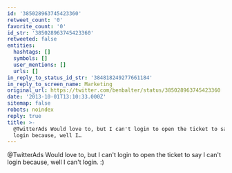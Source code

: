 ```yaml
---
id: '385028963745423360'
retweet_count: '0'
favorite_count: '0'
id_str: '385028963745423360'
retweeted: false
entities:
  hashtags: []
  symbols: []
  user_mentions: []
  urls: []
in_reply_to_status_id_str: '384818249277661184'
in_reply_to_screen_name: Marketing
original_url: https://twitter.com/benbalter/status/385028963745423360
date: '2013-10-01T13:10:33.000Z'
sitemap: false
robots: noindex
reply: true
title: >-
  @TwitterAds Would love to, but I can't login to open the ticket to say I can't
  login because, well I…
---
```


@TwitterAds Would love to, but I can't login to open the ticket to say I can't login because, well I can't login. :)